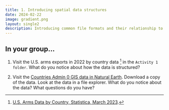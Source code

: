 ```yaml
---
title: 1. Introducing spatial data structures
date: 2024-02-22
image: gradient.png
layout: single2
description: Introducing common file formats and their relationship to GIS methods.
---
```


## In your group...

1. Visit the U.S. arms exports in 2022 by country data [^1] in the `Activity 1 folder`. What do you notice about how the data is structured?


2. Visit the [Countries Admin 0 GIS data in Natural Earth](https://www.naturalearthdata.com/downloads/110m-cultural-vectors/110m-admin-0-countries/). Download a copy of the data. Look at the data in a file explorer. What do you notice about the data? What questions do you have?

[^1]: [U.S. Arms Data by Country, Statistica, March 2023](https://www.statista.com/statistics/248552/us-arms-exports-by-country/).
